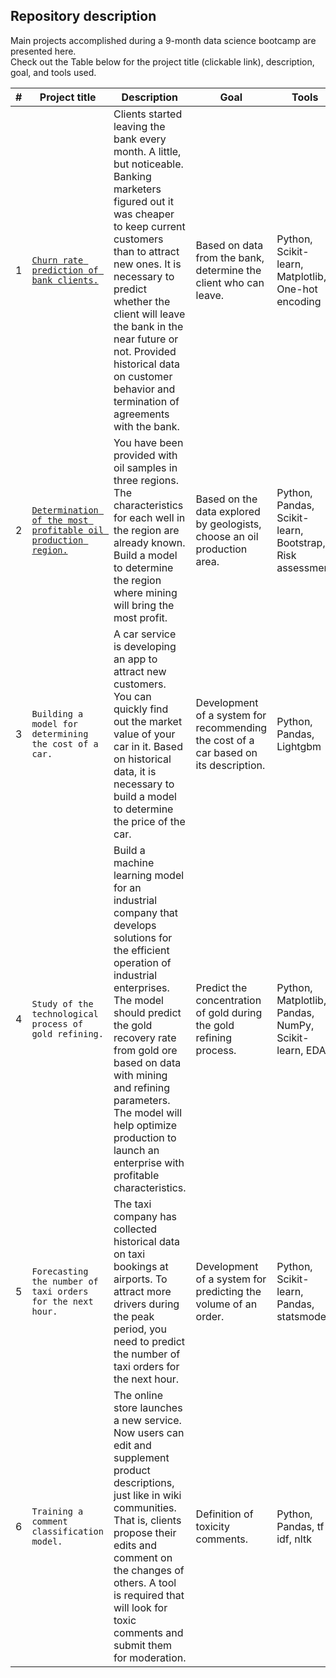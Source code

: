 ## Repository description
Main projects accomplished during a 9-month data science bootcamp are presented here.  
Check out the Table below for the project title (clickable link), description, goal, and tools used.

| #   | Project title                                                    | Description        | Goal       | Tools   |
|:---:| ---------------                                                  | ----------------   | --------   |-------  |
|1    | [`Churn rate prediction of bank clients.`](https://github.com/antonvezde/data_science_yandex/blob/main/1_churn_rate_prediction_of_bank_clients/1_churn_rate_prediction_of_bank_clients.ipynb) | Clients started leaving the bank every month. A little, but noticeable. Banking marketers figured out it was cheaper to keep current customers than to attract new ones. It is necessary to predict whether the client will leave the bank in the near future or not. Provided historical data on customer behavior and termination of agreements with the bank. | Based on data from the bank, determine the client who can leave. | Python, Scikit-learn, Matplotlib, One-hot encoding|
|2    | [`Determination of the most profitable oil production region.`](https://github.com/antonvezde/data_science_yandex/blob/main/2_determination_of_the_most_profitable_oil_production_region/2_determination_of_the_most_profitable_oil_production_region.ipynb) | You have been provided with oil samples in three regions. The characteristics for each well in the region are already known. Build a model to determine the region where mining will bring the most profit. | Based on the data explored by geologists, choose an oil production area. | Python, Pandas, Scikit-learn, Bootstrap, Risk assessment |
|3    | `Building a model for determining the cost of a car.`            | A car service is developing an app to attract new customers. You can quickly find out the market value of your car in it. Based on historical data, it is necessary to build a model to determine the price of the car. | Development of a system for recommending the cost of a car based on its description. | Python, Pandas, Lightgbm |
|4    | `Study of the technological process of gold refining.`           | Build a machine learning model for an industrial company that develops solutions for the efficient operation of industrial enterprises. The model should predict the gold recovery rate from gold ore based on data with mining and refining parameters. The model will help optimize production to launch an enterprise with profitable characteristics. | Predict the concentration of gold during the gold refining process. | Python, Matplotlib, Pandas, NumPy, Scikit-learn, EDA |
|5    | `Forecasting the number of taxi orders for the next hour.`       | The taxi company has collected historical data on taxi bookings at airports. To attract more drivers during the peak period, you need to predict the number of taxi orders for the next hour. | Development of a system for predicting the volume of an order.  | Python, Scikit-learn, Pandas, statsmodel |
|6    | `Training a comment classification model.`                       | The online store launches a new service. Now users can edit and supplement product descriptions, just like in wiki communities. That is, clients propose their edits and comment on the changes of others. A tool is required that will look for toxic comments and submit them for moderation. | Definition of toxicity comments. | Python, Pandas, tf-idf, nltk |
